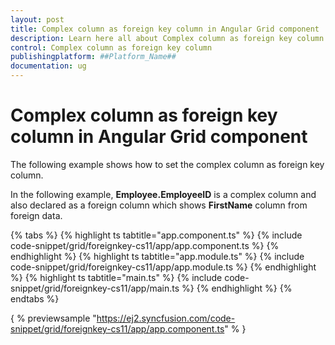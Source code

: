 ```yaml
---
layout: post
title: Complex column as foreign key column in Angular Grid component | Syncfusion
description: Learn here all about Complex column as foreign key column in Syncfusion ##Platform_Name## Grid component of Syncfusion Essential JS 2 and more.
control: Complex column as foreign key column 
publishingplatform: ##Platform_Name##
documentation: ug
---
```


# Complex column as foreign key column in Angular Grid component

The following example shows how to set the complex column as foreign key column.

In the following example, **Employee.EmployeeID** is a complex column and also declared as a foreign column which shows **FirstName** column from foreign data.

{% tabs %}
{% highlight ts tabtitle="app.component.ts" %}
{% include code-snippet/grid/foreignkey-cs11/app/app.component.ts %}
{% endhighlight %}
{% highlight ts tabtitle="app.module.ts" %}
{% include code-snippet/grid/foreignkey-cs11/app/app.module.ts %}
{% endhighlight %}
{% highlight ts tabtitle="main.ts" %}
{% include code-snippet/grid/foreignkey-cs11/app/main.ts %}
{% endhighlight %}
{% endtabs %}
  
{ % previewsample "https://ej2.syncfusion.com/code-snippet/grid/foreignkey-cs11/app/app.component.ts" % }